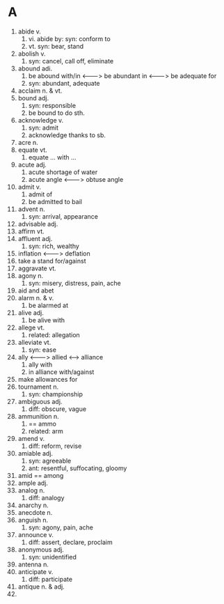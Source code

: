# A

1. abide v.
   1. vi. abide by: syn: conform to
   2. vt. syn: bear, stand
2. abolish v.
   1. syn: cancel, call off, eliminate
3. abound adi.
   1. be abound with/in <---> be abundant in <---> be adequate for
   2. syn: abundant, adequate
4. acclaim n. & vt.
5. bound adj.
   1. syn: responsible
   2. be bound to do sth.
6. acknowledge v.
   1. syn: admit
   2. acknowledge thanks to sb.
7. acre n.
8. equate vt.
   1. equate ... with ...
9. acute adj.
   1. acute shortage of water
   2. acute angle <---> obtuse angle
10. admit v.
    1. admit of
    2. be admitted to bail
11. advent n.
    1. syn: arrival, appearance
12. advisable adj.
13. affirm vt.
14. affluent adj.
    1. syn: rich, wealthy
15. inflation <---> deflation
16. take a stand for/against
17. aggravate vt.
18. agony n.
    1. syn: misery, distress, pain, ache
19. aid and abet
20. alarm n. & v.
    1. be alarmed at
21. alive adj.
    1. be alive with
22. allege vt.
    1. related: allegation
23. alleviate vt.
    1. syn: ease
24. ally <---> allied <--> alliance
    1. ally with
    2. in alliance with/against
25. make allowances for
26. tournament n.
    1. syn: championship
27. ambiguous adj.
    1. diff: obscure, vague
28. ammunition n. 
    1. == ammo
    2. related: arm
29. amend v.
    1. diff: reform, revise
30. amiable adj.
    1. syn: agreeable
    2. ant: resentful, suffocating, gloomy
31. amid == among
32. ample adj.
33. analog n.
    1. diff: analogy
34. anarchy n.
35. anecdote n.
36. anguish n.
    1. syn: agony, pain, ache
37. announce v.
    1. diff: assert, declare, proclaim
38. anonymous adj.
    1. syn: unidentified
39. antenna n.
40. anticipate v.
    1. diff: participate
41. antique n. & adj.
42. 